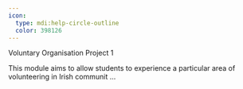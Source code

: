 ```yaml
---
icon:
  type: mdi:help-circle-outline
  color: 398126
---
```


Voluntary Organisation Project 1

This module aims to allow students to experience a particular area of volunteering in Irish communit ... 
